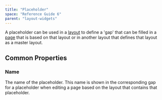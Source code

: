 ```yaml
---
title: "Placeholder"
space: "Reference Guide 6"
parent: "layout-widgets"
---
```



A placeholder can be used in a [layout](/refguide6/layout) to define a 'gap' that can be filled in a [page](/refguide6/page) that is based on that layout or in another layout that defines that layout as a master layout.

## Common Properties

### Name

The name of the placeholder. This name is shown in the corresponding gap for a placeholder when editing a page based on the layout that contains that placeholder.
